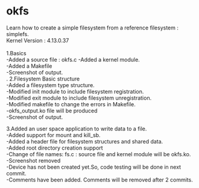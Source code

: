 # okfs 
Learn how to create a simple filesystem from a reference filesystem : simplefs. <br />
Kernel Version : 4.13.0.37	<br />
<br />
1.Basics <br />
-Added a source file : okfs.c
-Added a kernel module.<br />
-Added a Makefile<br />
-Screenshot of output.<br />
.
2.Filesystem Basic structure<br />
-Added a filesystem type structure.<br />
-Modified init module to include filesystem registration.<br />
-Modified exit module to include filesystem unregistration.<br />
-Modified makefile to change the errors in Makefile.<br />
 -okfs_output.ko file will be produced<br />
-Screenshot of output.<br />

3.Added an user space application to write data to a file.<br />
-Added support for mount and kill_sb.<br />
-Added a header file for filesystem structures and shared data.<br />
-Added root directory creation support<br />
-Change of file names: fs.c : source file and kernel module will be okfs.ko.<br />
-Screenshot removed<br />
-Device has not been created yet.So, code testing will be done in next commit.<br />
-Comments have been added. Comments will be removed after 2 commits.<br />
